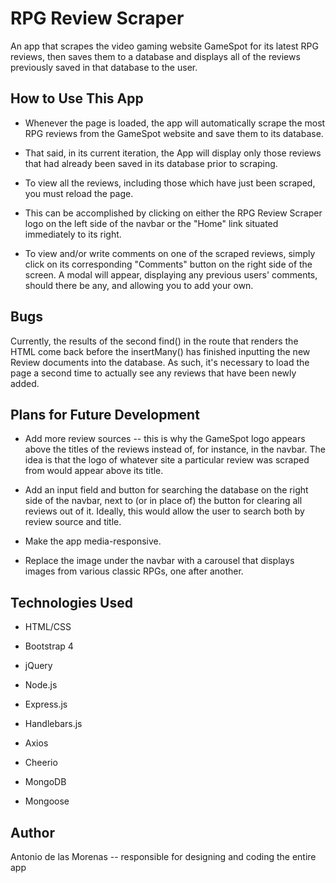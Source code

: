 # RPG Review Scraper

An app that scrapes the video gaming website GameSpot for its latest RPG reviews, then saves them to a database and displays all of the reviews previously saved in that database to the user.

## How to Use This App

* Whenever the page is loaded, the app will automatically scrape the most RPG reviews from the GameSpot website and save them to its database.

* That said, in its current iteration, the App will display only those reviews that had already been saved in its database prior to scraping.

* To view all the reviews, including those which have just been scraped, you must reload the page.

* This can be accomplished by clicking on either the RPG Review Scraper logo on the left side of the navbar or the "Home" link situated immediately to its right.

* To view and/or write comments on one of the scraped reviews, simply click on its corresponding "Comments" button on the right side of the screen. A modal will appear, displaying any previous users' comments, should there be any, and allowing you to add your own.

## Bugs

Currently, the results of the second find() in the route that renders the HTML come back before the insertMany() has finished inputting the new Review documents into the database. As such, it's necessary to load the page a second time to actually see any reviews that have been newly added.

## Plans for Future Development

* Add more review sources -- this is why the GameSpot logo appears above the titles of the reviews instead of, for instance, in the navbar. The idea is that the logo of whatever site a particular review was scraped from would appear above its title.

* Add an input field and button for searching the database on the right side of the navbar, next to (or in place of) the button for clearing all reviews out of it. Ideally, this would allow the user to search both by review source and title.

* Make the app media-responsive.

* Replace the image under the navbar with a carousel that displays images from various classic RPGs, one after another.

## Technologies Used

* HTML/CSS

* Bootstrap 4

* jQuery

* Node.js

* Express.js

* Handlebars.js

* Axios

* Cheerio

* MongoDB

* Mongoose

## Author

Antonio de las Morenas -- responsible for designing and coding the entire app